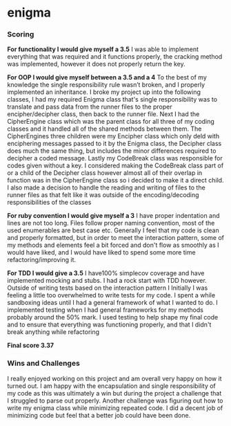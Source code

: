# enigma

### Scoring

**For functionality I would give myself a 3.5** I was able to implement everything that was required and it functions properly, the cracking method was implemented, however it does not properly return the key.

**For OOP I would give myself between a 3.5 and a 4** To the best of my knowledge the single responsibility rule wasn’t broken, and I properly implemented an inheritance.
I broke my project up into the following classes, I had my required Enigma class that's single responsibility was to translate and pass data from the runner files to the proper encipher/decipher class, then back to the runner file. Next I had the CipherEngine class which was the parent class for all three of my coding classes and it handled all of the shared methods between them. The CipherEngines three children were my Encipher class which only deld with enciphering messages passed to it by the Enigma class, the Decipher class does much the same thing, but includes the minor differences required to decipher a coded message. Lastly my CodeBreak class was responsible for codes given without a key. I considered making the CodeBreak class part of or a child of the Decipher class however almost all of their overlap in function was in the CipherEngine class so i decided to make it a direct child.
I also made a decision to handle the reading and writing of files to the runner files as that felt like it was outside of the encoding/decoding responsibilities of the classes

**For ruby convention I would give myself a 3** I have proper indentation and lines are not too long. Files follow proper naming convention, most of the used enumerables are best case etc. Generally I feel that my code is clean and properly formatted, but in order to meet the interaction pattern, some of my methods and elements feel a bit forced and don't flow as smoothly as I would have liked, and I would have liked to spend some more time refactoring/improving it.

**For TDD I would give a 3.5** I have100% simplecov coverage and have implemented mocking and stubs. I had a rock start with TDD however. Outside of writing tests based on the interaction pattern I Initially I was feeling a little too overwhelmed to write tests for my code. I spent a while sandboxing ideas until I had a general framework of what I wanted to do. I implemented testing when I had general frameworks for my methods probably around the 50% mark. I used testing to help shape my final code and to ensure that everything was functioning properly, and that I didn't break anything while refactoring

**Final score 3.37**

### Wins and Challenges

I really enjoyed working on this project and am overall very happy on how it turned out. I am happy with the encapsulation and single responsibility of my code as this was ultimately a win but during the project a challenge that I struggled to parse out properly. Another challenge  was figuring out how to write my enigma class while minimizing repeated code. I did a decent job of minimizing code but feel that a better job could have been done.
